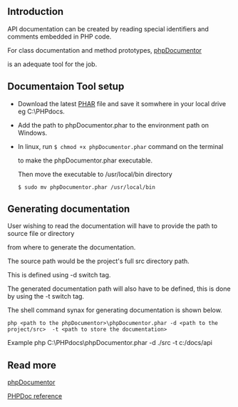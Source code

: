
## Introduction

API documentation can be created by reading special identifiers and comments embedded in PHP code.

For class documentation and method prototypes, [phpDocumentor](https://www.phpdoc.org/) 

is an adequate tool for the job.

## Documentaion Tool setup

- Download the latest [PHAR](https://www.phpdoc.org/phpDocumentor.phar) file 
  and save it somwhere in your local drive eg C:\PHPdocs.
- Add the path to phpDocumentor.phar to the environment path on Windows.
- In linux, run `$ chmod +x phpDocumentor.phar` command on the terminal 

  to make the phpDocumentor.phar executable. 

  Then move the executable to /usr/local/bin directory

  `$ sudo mv phpDocumentor.phar /usr/local/bin`

## Generating documentation

User wishing to read the documentation will have to provide the path to source file or directory 

from where to generate the documentation.

The source path would be the project's full src directory path.

This is defined using -d switch tag.

The generated documentation path will also have to be defined, this is done by using the -t switch tag. 

The shell command synax for generating documentation is shown below.

  `php <path to the phpDocumentor>\phpDocumentor.phar -d <path to the project/src>  -t <path to store the documentation>`
  
  Example php C:\PHPdocs\phpDocumentor.phar -d ./src  -t c:/docs/api


 ## Read more

 [phpDocumentor](https://docs.phpdoc.org/3.0/guide/getting-started/generating-documentation.html)

 [PHPDoc reference](https://docs.phpdoc.org/3.0/guide/references/phpdoc/index.html)


	
